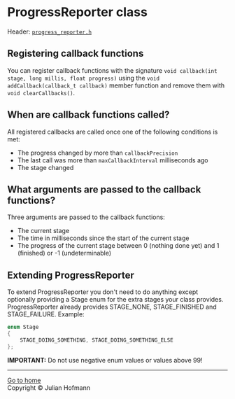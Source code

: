 # ProgressReporter class 

Header: [`progress_reporter.h`](../src/progress_reporter.h)

## Registering callback functions

You can register callback functions with the signature
`void callback(int stage, long millis, float progress)`
using the `void addCallback(callback_t callback)`
member function and remove them with `void clearCallbacks()`.

## When are callback functions called?

All registered callbacks are called once one of the following conditions is met:

- The progress changed by more than `callbackPrecision`
- The last call was more than `maxCallbackInterval` milliseconds ago
- The stage changed

## What arguments are passed to the callback functions?

Three arguments are passed to the callback functions:

- The current stage
- The time in milliseconds since the start of the current stage
- The progress of the current stage between 0 (nothing done yet) and 1 (finished)
or -1 (undeterminable)

## Extending ProgressReporter

To extend ProgressReporter you don't need to do anything except optionally
providing a Stage enum for the extra stages your class provides.
ProgressReporter already provides STAGE_NONE, STAGE_FINISHED and STAGE_FAILURE.
Example:

```c++
enum Stage
{
    STAGE_DOING_SOMETHING, STAGE_DOING_SOMETHING_ELSE
};
```

**IMPORTANT:** Do not use negative enum values or values above 99!

---
[Go to home](Home.md)\
Copyright © Julian Hofmann
